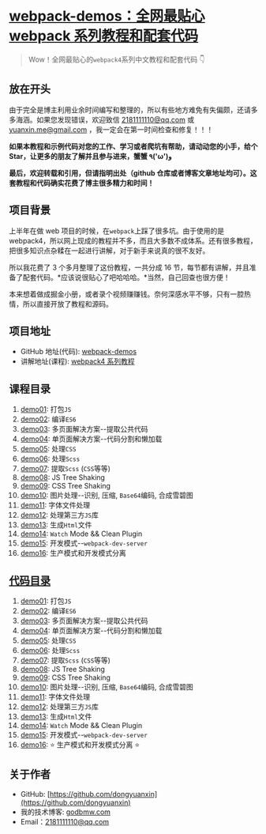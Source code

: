 # [webpack-demos：全网最贴心 webpack 系列教程和配套代码](https://godbmw.com/passage/76)

> Wow！全网最贴心的`webpack4`系列中文教程和配套代码 👇

## 放在开头

由于完全是博主利用业余时间编写和整理的，所以有些地方难免有失偏颇，还请多多海涵。如果您发现错误，欢迎致信 2181111110@qq.com 或 yuanxin.me@gmail.com ，我一定会在第一时间检查和修复！！！

**如果本教程和示例代码对您的工作、学习或者爬坑有帮助，请动动您的小手，给个 Star，让更多的朋友了解并且参与进来，蟹蟹 ٩\('ω'\)و**

**最后，欢迎转载和引用，但请指明出处（github 仓库或者博客文章地址均可）。这套教程和代码确实花费了博主很多精力和时间！**

## 项目背景

上半年在做 web 项目的时候，在`webpack`上踩了很多坑。由于使用的是 webpack4，所以网上现成的教程并不多，而且大多数不成体系。还有很多教程，把很多知识点杂糅在一起进行讲解，对于新手来说真的很不友好。

所以我花费了 3 个多月整理了这份教程，一共分成 16 节，每节都有讲解，并且准备了配套代码。*应该说很贴心了吧哈哈哈。*当然，自己回查也很方便！

本来想着做成掘金小册，或者录个视频赚赚钱。奈何深感水平不够，只有一腔热情，所以直接开放了教程和源码。

## 项目地址

- GitHub 地址(代码): [webpack-demos](https://github.com/dongyuanxin/webpack-demos)
- 讲解地址(课程): [webpack4 系列教程](./docs/)

## 课程目录


1.  [demo01](./docs/01.一：打包JS): 打包`JS`
2.  [demo02](./docs/02.二：编译ES6): 编译`ES6`
3.  [demo03](./docs/03.三：多页面解决方案--提取公共代码): 多页面解决方案--提取公共代码
4.  [demo04](./docs/04.四：单页面解决方案--代码分割和懒加载): 单页面解决方案--代码分割和懒加载
5.  [demo05](./docs/05.五：处理CSS): 处理`CSS`
6.  [demo06](./docs/06.六：处理SCSS): 处理`Scss`
7.  [demo07](./docs/07.七：SCSS提取和懒加载): 提取`Scss` (`CSS`等等)
8.  [demo08](./docs/08.八：JS-Tree-Shaking): JS Tree Shaking
9.  [demo09](./docs/09.九：CSS-Tree-Shaking): CSS Tree Shaking
10. [demo10](./docs/10.十：图片处理汇总): 图片处理--识别, 压缩, `Base64`编码, 合成雪碧图
11. [demo11](./docs/11.十一：字体文件处理): 字体文件处理
12. [demo12](./docs/12.十二：处理第三方JavaScript库): 处理第三方`JS`库
13. [demo13](./docs/13.十三：自动生成HTML文件): 生成`Html`文件
14. [demo14](./docs/14.十四：Clean-Plugin-and-Watch-Mode): `Watch` Mode && Clean Plugin
15. [demo15](./docs/15.十五：开发模式与webpack-dev-server): 开发模式--`webpack-dev-server`
16. [demo16](./docs/16.十六：开发模式和生产模式·实战): 生产模式和开发模式分离

## [代码目录](https://github.com/dongyuanxin/webpack-demos)

1.  [demo01](./demo01): 打包`JS`
2.  [demo02](./demo02): 编译`ES6`
3.  [demo03](./demo03): 多页面解决方案--提取公共代码
4.  [demo04](./demo04): 单页面解决方案--代码分割和懒加载
5.  [demo05](./demo05): 处理`CSS`
6.  [demo06](./demo06): 处理`Scss`
7.  [demo07](./demo07): 提取`Scss` (`CSS`等等)
8.  [demo08](./demo08): JS Tree Shaking
9.  [demo09](./demo09): CSS Tree Shaking
10. [demo10](./demo10): 图片处理--识别, 压缩, `Base64`编码, 合成雪碧图
11. [demo11](./demo11): 字体文件处理
12. [demo12](./demo12): 处理第三方`JS`库
13. [demo13](./demo13): 生成`Html`文件
14. [demo14](./demo14): `Watch` Mode && Clean Plugin
15. [demo15](./demo15): 开发模式--`webpack-dev-server`
16. [demo16](./demo16): ⭐ 生产模式和开发模式分离 ⭐

## 关于作者

- GitHub: [https://github.com/dongyuanxin](https://github.com/dongyuanxin)
- 我的技术博客: [godbmw.com](https://godbmw.com/)
- Email：2181111110@qq.com
